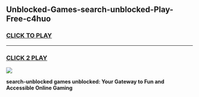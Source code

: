 
## Unblocked-Games-search-unblocked-Play-Free-c4huo
<h3>
<a href="https://premium76.site?title=search-unblocked&ref=10A">CLICK TO PLAY</a></h3>
<hr>

<h3>
<a href="https://premium76.site?title=search-unblocked&ref=10A">CLICK 2 PLAY</a>
  
</h3>

<a href="https://premium76.site?title=search-unblocked&ref=10A"><img src="https://clearcache.store/games.png"></a>


**search-unblocked games unblocked: Your Gateway to Fun and Accessible Online Gaming**
